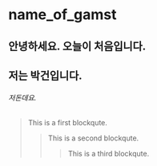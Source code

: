 # name_of_gamst

## 안녕하세요. 오늘이 처음입니다.
## 저는 박건입니다.
###### 저돈데요.

> This is a first blockqute.
>	> This is a second blockqute.
>	>	> This is a third blockqute.
